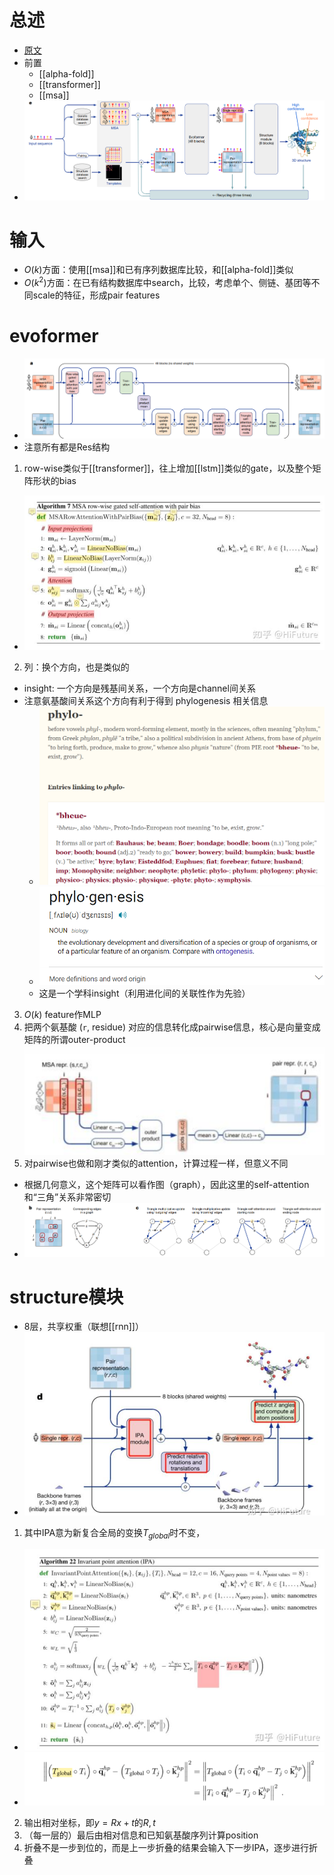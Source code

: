 # 总述
- [原文](https://www.nature.com/articles/s41586-021-03819-2.pdf)
- 前置
  - [[alpha-fold]]
  - [[transformer]]
  - [[msa]]
- ![](general.png)
# 输入
- $O(k)$方面：使用[[msa]]和已有序列数据库比较，和[[alpha-fold]]类似
- $O(k^2)$方面：在已有结构数据库中search，比较，考虑单个、侧链、基团等不同scale的特征，形成pair features
# evoformer
- ![](evoformer.png)
- 注意所有都是Res结构
1. row-wise类似于[[transformer]]，往上增加[[lstm]]类似的gate，以及整个矩阵形状的bias
- ![](row-wise.png)
2. 列：换个方向，也是类似的
- insight: 一个方向是残基间关系，一个方向是channel间关系
- 注意氨基酸间关系这个方向有利于得到 phylogenesis 相关信息
  - ![](phylo.png)
  - ![](phylogenesis.png)
  - 这是一个学科insight（利用进化间的关联性作为先验）
3. $O(k)$ feature作MLP
4. 把两个氨基酸 (`r`, residue) 对应的信息转化成pairwise信息，核心是向量变成矩阵的所谓outer-product ![](outer-product.png)
5. 对pairwise也做和刚才类似的attention，计算过程一样，但意义不同
- 根据几何意义，这个矩阵可以看作图（graph），因此这里的self-attention和“三角”关系非常密切
- ![](triangle.png)
# structure模块
- 8层，共享权重（联想[[rnn]]）
- ![](structure.png)
1. 其中IPA意为新复合全局的变换$T_{global}$时不变，
- ![](IPA.png)
- ![](compose-global.png)
2. 输出相对坐标，即$y=Rx+t$的$R, t$
3. （每一层的）最后由相对信息和已知氨基酸序列计算position
4. 折叠不是一步到位的，而是上一步折叠的结果会输入下一步IPA，逐步进行折叠